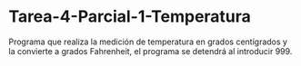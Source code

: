 # Tarea-4-Parcial-1-Temperatura
Programa que realiza la medición de temperatura en grados centígrados y la convierte a grados Fahrenheit, el programa se detendrá al introducir 999.
